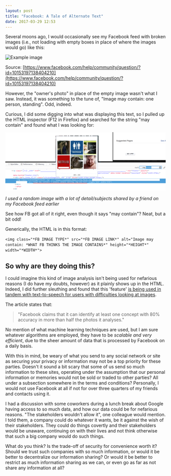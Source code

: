 ```yaml
---
layout: post
title: "Facebook: A Tale of Alternate Text"
date: 2017-03-29 12:53
---
```


Several moons ago, I would occasionally see my Facebook feed with broken images (i.e., not loading with empty boxes in place of where the images would go) like this:



![Example image](https://scontent.fybz1-1.fna.fbcdn.net/v/t39.2229-6/11057177_10153197137149210_361761597_n.jpg?oh=7a6e459126b526fac9081791ebd4cf5d&oe=59682F76)


Source: [https://www.facebook.com/help/community/question/?id=10153197138404210](https://www.facebook.com/help/community/question/?id=10153197138404210)

However, the "owner's photo" in place of the empty image wasn't what I saw. Instead, it was something to the tune of, "Image may contain: one person, standing". Odd, indeed.

Curious, I did some digging into what was displaying this text, so I pulled up the HTML inspector (F12 in Firefox) and searched for the string "may contain" and found what I was looking for:



![Neat, but a bit peculiar](/assets/alt%20text.png)

*I used a random image with a lot of detail/subjects shared by a friend on my Facebook feed earlier*

See how FB got all of it right, even though it says "may contain"? Neat, but a bit odd!

Generically, the HTML is in this format:

`<img class="*FB IMAGE TYPE*" src="*FB IMAGE LINK*" alt="Image may contain: *WHAT FB THINKS THE IMAGE CONTAINS*" height="*HEIGHT*" width="*WIDTH*">`


<h2> So why are they doing this? </h2> 

I could imagine this kind of image analysis isn't being used for nefarious reasons (I do have my doubts, however) as it plainly shows up in the HTML. Indeed, I did further sleuthing and found that this 'feature' [is being used in tandem with text-to-speech for users with difficulties looking at images](https://www.theguardian.com/technology/shortcuts/2016/apr/10/image-may-contain-cat-now-facebook-can-talk-you-through-your-photos "The future is here").

The article states that: 
> "Facebook claims that it can identify at least one concept with 80% accuracy in more than half the photos it analyses."

No mention of what machine learning techniques are used, but I am sure whatever algorithms are employed, they have to be *scalable and very efficient*, due to the sheer amount of data that is processed by Facebook on a daily basis.

With this in mind, be weary of what you send to any social network or site as securing your privacy or information may not be a top priority for these parties. Doesn't it sound a bit scary that some of us send so much information to these sites, operating under the assumption that our personal information or memories would not be sold or traded to other parties? All under a subsection somewhere in the terms and conditions? Personally, I would not use Facebook at all if not for over three quarters of my friends and contacts using it.

I had a discussion with some coworkers during a lunch break about Google having access to so much data, and how our data could be for nefarious reasons. "The stakeholders wouldn't allow it", one colleague would mention. I told them, a company could do whatever it wants, be it against the wish of their stakeholders. They could do things covertly and their stakeholders would be unaware, continuing on with their lives and not think otherwise that such a big company would do such things.

What do you think? Is the trade-off of security for convenience worth it? Should we trust such companies with so much information, or would it be better to decentralize our information sharing? Or would it be better to restrict as much information sharing as we can, or even go as far as not share any information at all?


